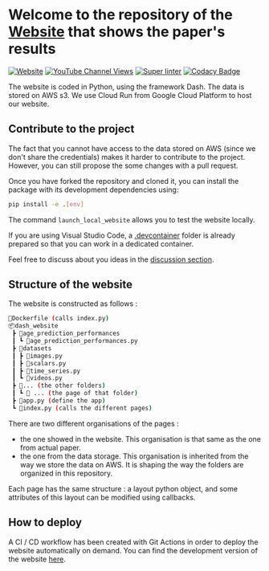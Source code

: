 # Welcome to the repository of the [Website](https://www.multidimensionality-of-aging.net/) that shows the paper's results

[![Website](https://img.shields.io/website?url=https%3A%2F%2Fmultidimensionality-of-aging.net%2F)](https://multidimensionality-of-aging.net/)
[![YouTube Channel Views](https://img.shields.io/youtube/channel/views/UCEUEAd-MoVx30rbQfluDxmg?label=seminar%20presentation)](https://www.youtube.com/watch?v=VqQtQxkwzNo&t=1178s)
[![Super linter](https://github.com/Deep-Learning-and-Aging/Website/actions/workflows/linter.yml/badge.svg)](https://github.com/Deep-Learning-and-Aging/Website/actions/workflows/linter.yml)
[![Codacy Badge](https://app.codacy.com/project/badge/Grade/a23507ac9d9b47feaf9ed05306d0a71c)](https://www.codacy.com/gh/Deep-Learning-and-Aging/Website/dashboard?utm_source=github.com&amp;utm_medium=referral&amp;utm_content=Deep-Learning-and-Aging/Website&amp;utm_campaign=Badge_Grade)

The website is coded in Python, using the framework Dash. The data is stored on AWS s3. We use Cloud Run from Google Cloud Platform to host our website.

## Contribute to the project

The fact that you cannot have access to the data stored on AWS (since we don't share the credentials) makes it harder to contribute to the project. However, you can still propose the some changes with a pull request.

Once you have forked the repository and cloned it, you can install the package with its development dependencies using:
```bash
pip install -e .[env]
```

The command `launch_local_website` allows you to test the website locally.

If you are using Visual Studio Code, a [.devcontainer](.devcontainer) folder is already prepared so that you can work in a dedicated container.

Feel free to discuss about you ideas in the [discussion section](https://github.com/Deep-Learning-and-Aging/Website/discussions).


## Structure of the website
The website is constructed as follows :

```bash
📜Dockerfile (calls index.py)
📦dash_website
 ┣ 📂age_prediction_performances
 ┃ ┗ 📜age_prediction_performances.py
 ┣ 📂datasets
 ┃ ┣ 📜images.py
 ┃ ┣ 📜scalars.py
 ┃ ┣ 📜time_series.py
 ┃ ┗ 📜videos.py
 ┣ 📂... (the other folders)
 ┃ ┗ 📜 ... (the page of that folder)
 ┣ 📜app.py (define the app)
 ┗ 📜index.py (calls the different pages)
```
There are two different organisations of the pages :
- the one showed in the website. This organisation is that same as the one from actual paper.
- the one from the data storage. This organisation is inherited from the way we store the data on AWS. It is shaping the way the folders are organized in this repository.

Each page has the same structure : a layout python object, and some attributes of this layout can be modified using callbacks.

## How to deploy

A CI / CD workflow has been created with Git Actions in order to deploy the website automatically on demand.
You can find the development version of the website [here](https://dev---website-4mfjnp4fjq-uc.a.run.app).
